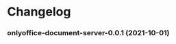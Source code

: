 # Changelog<br>


<a name="onlyoffice-document-server-0.0.1"></a>
### onlyoffice-document-server-0.0.1 (2021-10-01)

